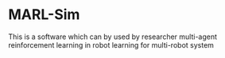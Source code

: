 # MARL-Sim
This is a software which can by used by researcher multi-agent reinforcement learning in robot learning for multi-robot system
